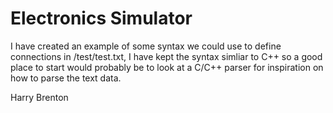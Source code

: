 # Electronics Simulator

I have created an example of some syntax we could use to define connections in /test/test.txt, I have kept the syntax simliar to C++ so a good place to start would probably be to look at a C/C++ parser for inspiration on how to parse the text data. 


Harry Brenton